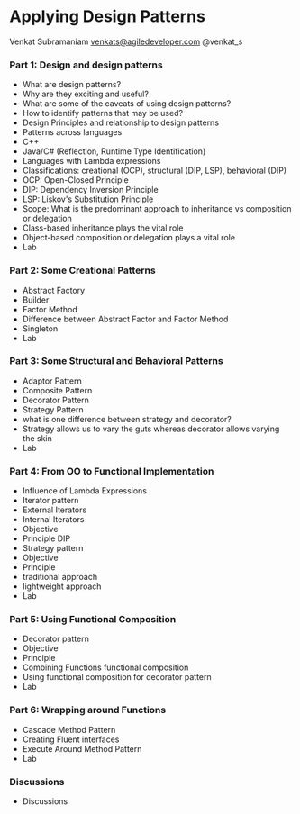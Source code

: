 # Applying Design Patterns

Venkat Subramaniam
venkats@agiledeveloper.com
@venkat_s

### Part 1: Design and design patterns
* What are design patterns?
* Why are they exciting and useful?
* What are some of the caveats of using design patterns?
* How to identify patterns that may be used?
* Design Principles and relationship to design patterns
* Patterns across languages
* C++
* Java/C# (Reflection, Runtime Type Identification)
* Languages with Lambda expressions
* Classifications: creational (OCP), structural (DIP, LSP), behavioral (DIP)
* OCP: Open-Closed Principle
* DIP: Dependency Inversion Principle
* LSP: Liskov's Substitution Principle
* Scope: What is the predominant approach to inheritance vs composition or delegation
* Class-based inheritance plays the vital role
* Object-based composition or delegation plays a vital role
* Lab

### Part 2: Some Creational Patterns
* Abstract Factory
* Builder
* Factor Method
* Difference between Abstract Factor and Factor Method
* Singleton
* Lab

### Part 3: Some Structural and Behavioral Patterns
* Adaptor Pattern
* Composite Pattern
* Decorator Pattern
* Strategy Pattern
* what is one difference between strategy and decorator?
* Strategy allows us to vary the guts whereas decorator allows varying the skin
* Lab

### Part 4: From OO to Functional Implementation
* Influence of Lambda Expressions
* Iterator pattern
* External Iterators
* Internal Iterators
* Objective
* Principle  DIP
* Strategy pattern
* Objective
* Principle
* traditional approach
* lightweight approach
* Lab

### Part 5: Using Functional Composition
* Decorator pattern
* Objective
* Principle
* Combining Functions functional composition
* Using functional composition for decorator pattern
* Lab

### Part 6: Wrapping around Functions
* Cascade Method Pattern
* Creating Fluent interfaces
* Execute Around Method Pattern
* Lab

### Discussions
* Discussions
